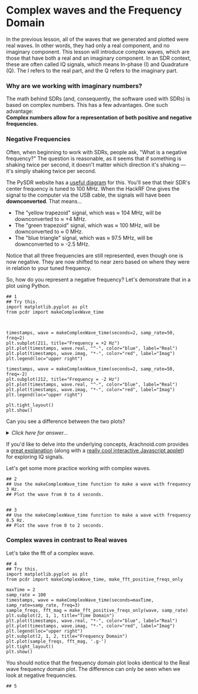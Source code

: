 # Complex waves and the Frequency Domain

In the previous lesson, all of the waves that we generated and plotted were real waves. In other words, they had only a real component, and no imaginary component. This lesson will introduce complex waves, which are those that have both a real and an imaginary component. In an SDR context, these are often called IQ signals, which means In-phase (I) and Quadrature (Q). The I refers to  the real part, and the Q refers to the imaginary part.

### Why are we working with imaginary numbers?

The math behind SDRs (and, consequently, the software used with SDRs) is based on complex numbers. This has a few advantages. One such advantage:  
**Complex numbers allow for a representation of both positive and negative frequencies.**

### Negative Frequencies

Often, when beginning to work with SDRs, people ask, "What is a negative frequency?" The question is reasonable, as it seems that if something is shaking twice per second, it doesn't matter which direction it's shaking — it's simply shaking twice per second.

The PySDR website has a [useful diagram](https://pysdr.org/content/frequency_domain.html#negative-frequencies) for this. You'll see that their SDR's center frequency is tuned to 100 MHz. When the HackRF One gives the signal to the computer via the USB cable, the signals will have been **downconverted**. That means...

- The "yellow trapezoid" signal, which was ≈ 104 MHz, will be downconverted to ≈ +4 MHz.
- The "green trapezoid" signal, which was ≈ 100 MHz, will be downconverted to ≈ 0 MHz.
- The "blue triangle" signal, which was ≈ 97.5 MHz, will be downconverted to ≈ -2.5 MHz.

Notice that all three frequencies are still represented, even though one is now negative. They are now shifted to near zero based on where they were in relation to your tuned frequency.

So, how do you represent a negative frequency? Let's demonstrate that in a plot using Python.

```python3
## 1 
## Try this.
import matplotlib.pyplot as plt
from pcdr import makeComplexWave_time



timestamps, wave = makeComplexWave_time(seconds=2, samp_rate=50, freq=2)
plt.subplot(211, title="Frequency = +2 Hz")
plt.plot(timestamps, wave.real, "^-", color="blue", label="Real")
plt.plot(timestamps, wave.imag, "*-", color="red", label="Imag")
plt.legend(loc="upper right")

timestamps, wave = makeComplexWave_time(seconds=2, samp_rate=50, freq=-2)
plt.subplot(212, title="Frequency = -2 Hz")
plt.plot(timestamps, wave.real, "^-", color="blue", label="Real")
plt.plot(timestamps, wave.imag, "*-", color="red", label="Imag")
plt.legend(loc="upper right")

plt.tight_layout()
plt.show()
```

Can you see a difference between the two plots?
<details><summary><i>Click here for answer...</i></summary>
  
- For the wave with positive frequency, the real (blue) part is one-quarter-cycle BEFORE the imaginary (red) part.
- For the wave with negative frequency, the real (blue) part is one-quarter-cycle AFTER the imaginary (red) part.
  
</details>

If you'd like to delve into the underlying concepts, Arachnoid.com provides a [great explanation](https://arachnoid.com/software_defined_radios/#Theory__The_Frequency_Domain) (along with a [really cool interactive Javascript applet](https://arachnoid.com/software_defined_radios/#Theory__I_Q_Exploration_Applet)) for exploring IQ signals. 

Let's get some more practice working with complex waves.

```python3
## 2
## Use the makeComplexWave_time function to make a wave with frequency 3 Hz.
## Plot the wave from 0 to 4 seconds.


## 3
## Use the makeComplexWave_time function to make a wave with frequency 0.5 Hz.
## Plot the wave from 0 to 2 seconds. 
```

### Complex waves in contrast to Real waves

Let's take the fft of a complex wave.

```python3
## 4
## Try this.
import matplotlib.pyplot as plt
from pcdr import makeComplexWave_time, make_fft_positive_freqs_only

maxTime = 2
samp_rate = 100
timestamps, wave = makeComplexWave_time(seconds=maxTime, samp_rate=samp_rate, freq=3)
sample_freqs, fft_mag = make_fft_positive_freqs_only(wave, samp_rate)
plt.subplot(2, 1, 1, title="Time Domain")
plt.plot(timestamps, wave.real, "*-", color="blue", label="Real")
plt.plot(timestamps, wave.imag, "*-", color="red", label="Imag")
plt.legend(loc="upper right")
plt.subplot(2, 1, 2, title="Frequency Domain")
plt.plot(sample_freqs, fft_mag, '.g-')
plt.tight_layout()
plt.show()
```

You should notice that the frequency domain plot looks identical to the Real wave frequency domain plot.  The difference can only be seen when we look at negative frequencies.

```python3
## 5
    
```  
  
  
  
  
  
